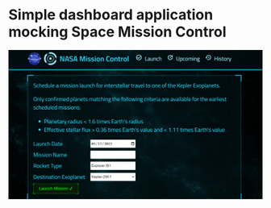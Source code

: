 # Simple dashboard application mocking Space Mission Control

![Alt text](server/public/img/Screenshot%20(18).png)